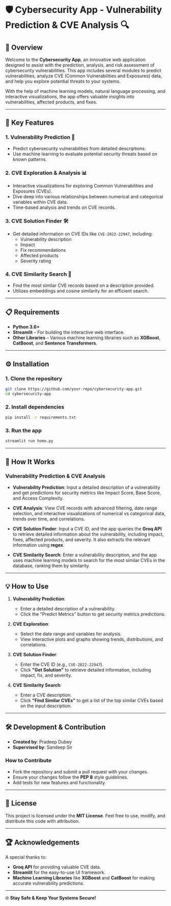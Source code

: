# 🛡️ Cybersecurity App - Vulnerability Prediction & CVE Analysis 🔍

## 📖 Overview

Welcome to the **Cybersecurity App**, an innovative web application designed to assist with the prediction, analysis, and risk assessment of cybersecurity vulnerabilities. This app includes several modules to predict vulnerabilities, analyze CVE (Common Vulnerabilities and Exposures) data, and help you explore potential threats to your systems.

With the help of machine learning models, natural language processing, and interactive visualizations, the app offers valuable insights into vulnerabilities, affected products, and fixes.

---

## 🚀 Key Features

### 1. **Vulnerability Prediction** 🤖
- Predict cybersecurity vulnerabilities from detailed descriptions.
- Use machine learning to evaluate potential security threats based on known patterns.

### 2. **CVE Exploration & Analysis** 📊
- Interactive visualizations for exploring Common Vulnerabilities and Exposures (CVEs).
- Dive deep into various relationships between numerical and categorical variables within CVE data.
- Time-based analysis and trends on CVE records.

### 3. **CVE Solution Finder** 🛠️
- Get detailed information on CVE IDs like `CVE-2022-22947`, including:
    - Vulnerability description
    - Impact
    - Fix recommendations
    - Affected products
    - Severity rating

### 4. **CVE Similarity Search** 🔎
- Find the most similar CVE records based on a description provided.
- Utilizes embeddings and cosine similarity for an efficient search.

---

## 📋 Requirements

- **Python 3.6+**
- **Streamlit** – For building the interactive web interface.
- **Other Libraries** – Various machine learning libraries such as **XGBoost**, **CatBoost**, and **Sentence Transformers**.

---

## ⚙️ Installation

### 1. Clone the repository
```bash
git clone https://github.com/your-repo/cybersecurity-app.git
cd cybersecurity-app
```

### 2. Install dependencies
```bash
pip install -r requirements.txt
```

### 3. Run the app
```bash
streamlit run home.py
```

---

## 📝 How It Works

### **Vulnerability Prediction & CVE Analysis**

- **Vulnerability Prediction**: Input a detailed description of a vulnerability and get predictions for security metrics like Impact Score, Base Score, and Access Complexity.
  
- **CVE Analysis**: View CVE records with advanced filtering, date range selection, and interactive visualizations of numerical vs categorical data, trends over time, and correlations.

- **CVE Solution Finder**: Input a CVE ID, and the app queries the **Groq API** to retrieve detailed information about the vulnerability, including impact, fixes, affected products, and severity. It also extracts the relevant information using **regex**.

- **CVE Similarity Search**: Enter a vulnerability description, and the app uses machine learning models to search for the most similar CVEs in the database, ranking them by similarity.

---

## 💡 How to Use

1. **Vulnerability Prediction**: 
   - Enter a detailed description of a vulnerability.
   - Click the "Predict Metrics" button to get security metrics predictions.

2. **CVE Exploration**: 
   - Select the date range and variables for analysis.
   - View interactive plots and graphs showing trends, distributions, and correlations.

3. **CVE Solution Finder**: 
   - Enter the CVE ID (e.g., `CVE-2022-22947`).
   - Click **"Get Solution"** to retrieve detailed information, including impact, fix, and severity.

4. **CVE Similarity Search**: 
   - Enter a CVE description.
   - Click **"Find Similar CVEs"** to get a list of the top similar CVEs based on the input description.

---

## 🛠️ Development & Contribution

- **Created by**: Pradeep Dubey
- **Supervised by**: Sandeep Sir

### How to Contribute
- Fork the repository and submit a pull request with your changes.
- Ensure your changes follow the **PEP 8** style guidelines.
- Add tests for new features and functionality.

---

## 📜 License

This project is licensed under the **MIT License**. Feel free to use, modify, and distribute this code with attribution.

---

## 🏆 Acknowledgements

A special thanks to:
- **Groq API** for providing valuable CVE data.
- **Streamlit** for the easy-to-use UI framework.
- **Machine Learning Libraries** like **XGBoost** and **CatBoost** for making accurate vulnerability predictions.

---

🌐 **Stay Safe & Keep Your Systems Secure!**
